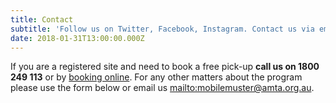```yaml
---
title: Contact
subtitle: 'Follow us on Twitter, Facebook, Instagram. Contact us via email too.'
date: 2018-01-31T13:00:00.000Z
---
```

If you are a registered site and need to book a free pick-up **call us on 1800 249 113** or by [booking online](https://bookings.mobilemuster.com.au/). For any other matters about the program please use the form below or email us <mailto:mobilemuster@amta.org.au>.

